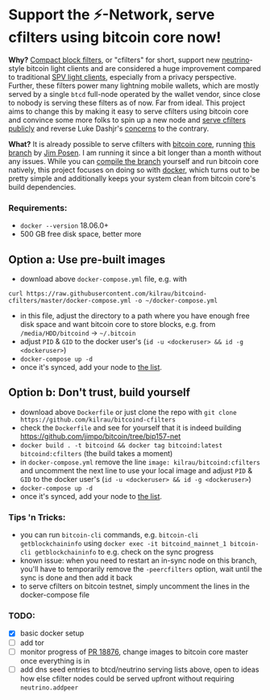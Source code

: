# Support the ⚡️-Network, serve cfilters using bitcoin core now!

**Why?** [Compact block filters](https://bitcoinops.org/en/topics/compact-block-filters/), or "cfilters" for short, support new [neutrino](https://github.com/lightninglabs/neutrino/)-style bitcoin light clients and are considered a huge improvement compared to traditional [SPV light clients](https://bitcoin.org/en/glossary/simplified-payment-verification), especially from a privacy perspective. Further, these filters power many lightning mobile wallets, which are mostly served by a single `btcd` full-node operated by the wallet vendor, since close to nobody is serving these filters as of now. Far from ideal. This project aims to change this by making it easy to serve cfilters using bitcoin core and convince some more folks to spin up a new node and [serve cfilters publicly](./mainnet) and reverse Luke Dashjr's [concerns](https://github.com/bitcoin/bitcoin/pull/18876#issuecomment-625893978) to the contrary.

**What?** It is already possible to serve cfilters with [bitcoin core](https://github.com/bitcoin/bitcoin/), running [this branch](https://github.com/jimpo/bitcoin/tree/bip157-net) by [Jim Posen](https://github.com/jimpo/). I am running it since a bit longer than a month without any issues. While you can [compile the branch](https://github.com/bitcoin/bitcoin/blob/master/doc/build-unix.md) yourself and run bitcoin core natively, this project focuses on doing so with [docker](https://www.docker.com/), which turns out to be pretty simple and additionally keeps your system clean from bitcoin core's build dependencies.

### Requirements:
- `docker --version` 18.06.0+
- 500 GB free disk space, better more

## Option a: Use pre-built images
- download above `docker-compose.yml` file, e.g. with
```
curl https://raw.githubusercontent.com/kilrau/bitcoind-cfilters/master/docker-compose.yml -o ~/docker-compose.yml
```
- in this file, adjust the directory to a path where you have enough free disk space and want bitcoin core to store blocks, e.g. from `/media/HDD/bitcoind` -> `~/.bitcoin`
- adjust `PID` & `GID` to the docker user's (`id -u <dockeruser> && id -g <dockeruser>`)
- `docker-compose up -d`
- once it's synced, add your node to [the list](./mainnet).

## Option b: Don't trust, build yourself
- download above `Dockerfile` or just clone the repo with `git clone https://github.com/kilrau/bitcoind-cfilters`
- check the `Dockerfile` and see for yourself that it is indeed building https://github.com/jimpo/bitcoin/tree/bip157-net
- `docker build . -t bitcoind && docker tag bitcoind:latest bitcoind:cfilters` (the build takes a moment)
- in `docker-compose.yml` remove the line `image: kilrau/bitcoind:cfilters` and uncomment the next line to use your local image and adjust `PID` & `GID` to the docker user's (`id -u <dockeruser> && id -g <dockeruser>`)
- `docker-compose up -d`
- once it's synced, add your node to [the list](./mainnet).

### Tips 'n Tricks:
- you can run `bitcoin-cli` commands, e.g. `bitcoin-cli getblockchaininfo` using `docker exec -it bitcoind_mainnet_1 bitcoin-cli getblockchaininfo` to e.g. check on the sync progress
- known issue: when you need to restart an in-sync node on this branch, you'll have to temporarily remove the `-peercfilters` option, wait until the sync is done and then add it back
- to serve cfilters on bitcoin testnet, simply uncomment the lines in the docker-compose file

### TODO:
- [x] basic docker setup
- [ ] add tor
- [ ] monitor progress of [PR 18876](https://github.com/bitcoin/bitcoin/pull/18876), change images to bitcoin core master once everything is in
- [ ] add dns seed entries to btcd/neutrino serving lists above, open to ideas how else cfilter nodes could be served upfront without requiring `neutrino.addpeer`
